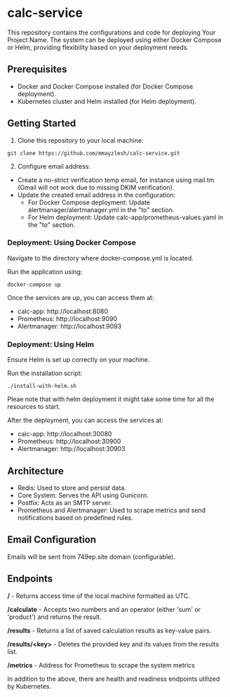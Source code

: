 # calc-service

This repository contains the configurations and code for deploying Your Project Name. The system can be deployed using either Docker Compose or Helm, providing flexibility based on your deployment needs.

## Prerequisites
- Docker and Docker Compose installed (for Docker Compose deployment).
- Kubernetes cluster and Helm installed (for Helm deployment).

## Getting Started
1. Clone this repository to your local machine:
```
git clone https://github.com/mmayzlesh/calc-service.git
```
2. Configure email address:
- Create a no-strict verification temp email, for instance using mail.tm (Gmail will not work due to missing DKIM verification).
- Update the created email address in the configuration:
    - For Docker Compose deployment: Update alertmanager/alertmanager.yml in the "to" section.
    - For Helm deployment: Update calc-app/prometheus-values.yaml in the "to" section.

### Deployment: Using Docker Compose
Navigate to the directory where docker-compose.yml is located.

Run the application using:

```
docker-compose up
```

Once the services are up, you can access them at:

- calc-app: http://localhost:8080
- Prometheus: http://localhost:9090
- Alertmanager: http://localhost:9093

### Deployment: Using Helm
Ensure Helm is set up correctly on your machine.

Run the installation script:
```
./install-with-helm.sh
```

Pleae note that with helm deployment it might take some time for all the resources to start.

After the deployment, you can access the services at:

- calc-app: http://localhost:30080
- Prometheus: http://localhost:30900
- Alertmanager: http://localhost:30903

## Architecture
- Redis: Used to store and persist data.
- Core System: Serves the API using Gunicorn.
- Postfix: Acts as an SMTP server.
- Prometheus and Alertmanager: Used to scrape metrics and send notifications based on predefined rules.

## Email Configuration
Emails will be sent from 749ep.site domain (configurable).

## Endpoints
**/** - Returns access time of the local machine formatted as UTC.

**/calculate** - Accepts two numbers and an operator (either 'sum' or 'product') and returns the result.

**/results** - Returns a list of saved calculation results as key-value pairs.

**/results/\<key\>** - Deletes the provided key and its values from the results list.

**/metrics** - Address for Prometheus to scrape the system metrics

In addition to the above, there are health and readiness endpoints utilized by Kubernetes.
